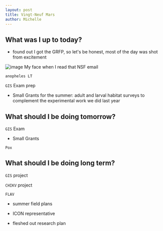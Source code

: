 ```yaml
---
layout: post
title: Vingt-Neuf Mars
author: Michelle
---
```


## What was I up to today?

* found out I got the GRFP, so let's be honest, most of the day was shot from excitement

![image](http://i1.kym-cdn.com/photos/images/original/000/995/349/9c9.jpg)
My face when I read that NSF email

`anopheles LT` 

`GIS` Exam prep

* Small Grants for the summer: adult and larval habitat surveys to complement the experimental work we did last year

## What should I be doing tomorrow?

`GIS` Exam 

* Small Grants

`Pox`

## What should I be doing long term?

`GIS` project 

`CHIKV` project

`FLAV`

* summer field plans

* ICON representative

* fleshed out research plan

<i class="fa fa-code" style="color:pink"> </i>





